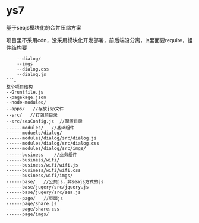 ys7
===

基于seajs模块化的合并压缩方案


项目里不采用cdn，没采用模块化开发部署，前后端没分离，js里面要require，组件结构要
```
    --dialog/
    --imgs
    --dialog.css
    --dialog.js
```。
整个项目结构
--Gruntfile.js
--pagekage.json
--node-modules/
--apps/   //存放jsp文件
--src/   //打包前目录
--src/seaConfig.js  //配置目录
------modules/   //基础组件
------moduels/dialog/
------modules/dialog/src/dialog.js
------modules/dialog/src/dialog.css
------modules/dialog/src/imgs/
------business    //业务组件
------business/wifi/
------business/wifi/wifi.js
------business/wifi/wifi.css
------business/wifi/imgs/
------base/   //公共js，非seajs方式的js
------base/juqery/src/jquery.js
------base/juqery/src/sea.js
------page/   //页面js
------page/share.js
------page/share.css
------page/imgs/


